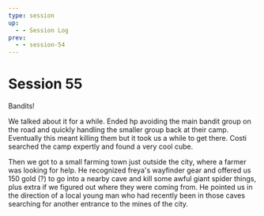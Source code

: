 ```yaml
---
type: session
up:
  - - Session Log
prev:
  - - session-54
---
```


# Session 55

Bandits! 

We talked about it for a while. Ended hp avoiding the main bandit group on the road and quickly handling the smaller group back at their camp. Eventually this meant killing them but it took us a while to get there. Costi searched the camp expertly and found a very cool cube. 

Then we got to a small farming town just outside the city, where a farmer was looking for help. He recognized freya's wayfinder gear and offered us 150 gold (?) to go into a nearby cave and kill some awful giant spider things, plus extra if we figured out where they were coming from.  He pointed us in the direction of a local young man who had recently been in those caves searching for another entrance to the mines of the city. 